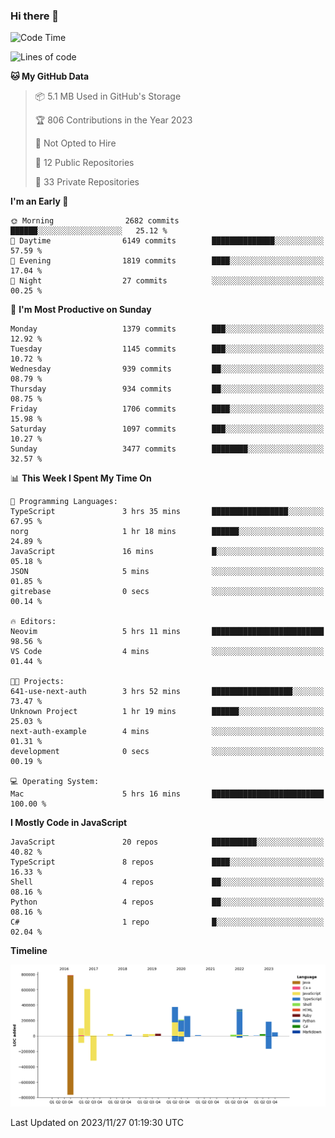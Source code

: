 ### Hi there 👋

<!--
**Clumsy-Coder/Clumsy-Coder** is a ✨ _special_ ✨ repository because its `README.md` (this file) appears on your GitHub profile.

Here are some ideas to get you started:

- 🔭 I’m currently working on ...
- 🌱 I’m currently learning ...
- 👯 I’m looking to collaborate on ...
- 🤔 I’m looking for help with ...
- 💬 Ask me about ...
- 📫 How to reach me: ...
- 😄 Pronouns: ...
- ⚡ Fun fact: ...
-->

<!-- anmol098/waka-readme-stats -->
<!--START_SECTION:waka-->
![Code Time](http://img.shields.io/badge/Code%20Time-473%20hrs%2022%20mins-blue)

![Lines of code](https://img.shields.io/badge/From%20Hello%20World%20I%27ve%20Written-3.1%20million%20lines%20of%20code-blue)

**🐱 My GitHub Data** 

> 📦 5.1 MB Used in GitHub's Storage 
 > 
> 🏆 806 Contributions in the Year 2023
 > 
> 🚫 Not Opted to Hire
 > 
> 📜 12 Public Repositories 
 > 
> 🔑 33 Private Repositories 
 > 
**I'm an Early 🐤** 

```text
🌞 Morning                2682 commits        ██████░░░░░░░░░░░░░░░░░░░   25.12 % 
🌆 Daytime                6149 commits        ██████████████░░░░░░░░░░░   57.59 % 
🌃 Evening                1819 commits        ████░░░░░░░░░░░░░░░░░░░░░   17.04 % 
🌙 Night                  27 commits          ░░░░░░░░░░░░░░░░░░░░░░░░░   00.25 % 
```
📅 **I'm Most Productive on Sunday** 

```text
Monday                   1379 commits        ███░░░░░░░░░░░░░░░░░░░░░░   12.92 % 
Tuesday                  1145 commits        ███░░░░░░░░░░░░░░░░░░░░░░   10.72 % 
Wednesday                939 commits         ██░░░░░░░░░░░░░░░░░░░░░░░   08.79 % 
Thursday                 934 commits         ██░░░░░░░░░░░░░░░░░░░░░░░   08.75 % 
Friday                   1706 commits        ████░░░░░░░░░░░░░░░░░░░░░   15.98 % 
Saturday                 1097 commits        ███░░░░░░░░░░░░░░░░░░░░░░   10.27 % 
Sunday                   3477 commits        ████████░░░░░░░░░░░░░░░░░   32.57 % 
```


📊 **This Week I Spent My Time On** 

```text
💬 Programming Languages: 
TypeScript               3 hrs 35 mins       █████████████████░░░░░░░░   67.95 % 
norg                     1 hr 18 mins        ██████░░░░░░░░░░░░░░░░░░░   24.89 % 
JavaScript               16 mins             █░░░░░░░░░░░░░░░░░░░░░░░░   05.18 % 
JSON                     5 mins              ░░░░░░░░░░░░░░░░░░░░░░░░░   01.85 % 
gitrebase                0 secs              ░░░░░░░░░░░░░░░░░░░░░░░░░   00.14 % 

🔥 Editors: 
Neovim                   5 hrs 11 mins       █████████████████████████   98.56 % 
VS Code                  4 mins              ░░░░░░░░░░░░░░░░░░░░░░░░░   01.44 % 

🐱‍💻 Projects: 
641-use-next-auth        3 hrs 52 mins       ██████████████████░░░░░░░   73.47 % 
Unknown Project          1 hr 19 mins        ██████░░░░░░░░░░░░░░░░░░░   25.03 % 
next-auth-example        4 mins              ░░░░░░░░░░░░░░░░░░░░░░░░░   01.31 % 
development              0 secs              ░░░░░░░░░░░░░░░░░░░░░░░░░   00.19 % 

💻 Operating System: 
Mac                      5 hrs 16 mins       █████████████████████████   100.00 % 
```

**I Mostly Code in JavaScript** 

```text
JavaScript               20 repos            ██████████░░░░░░░░░░░░░░░   40.82 % 
TypeScript               8 repos             ████░░░░░░░░░░░░░░░░░░░░░   16.33 % 
Shell                    4 repos             ██░░░░░░░░░░░░░░░░░░░░░░░   08.16 % 
Python                   4 repos             ██░░░░░░░░░░░░░░░░░░░░░░░   08.16 % 
C#                       1 repo              █░░░░░░░░░░░░░░░░░░░░░░░░   02.04 % 
```



**Timeline**

![Lines of Code chart](https://raw.githubusercontent.com/Clumsy-Coder/Clumsy-Coder/main/assets/bar_graph.png)


 Last Updated on 2023/11/27 01:19:30 UTC
<!--END_SECTION:waka-->
